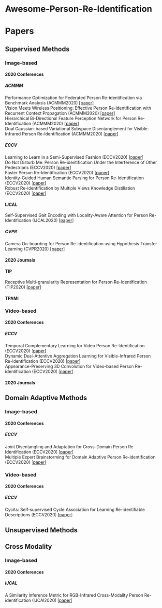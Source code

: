 Awesome-Person-Re-Identification
==
# Papers
## Supervised Methods
### Image-based
#### 2020 Conferences
##### ACMMM
Performance Optimization for Federated Person Re-identification via Benchmark Analysis (ACMMM2020) [[paper](https://arxiv.org/pdf/2008.11560)]<br>
Vision Meets Wireless Positioning: Effective Person Re-identification with Recurrent Context Propagation (ACMMM2020) [[paper](https://arxiv.org/pdf/2008.04146.pdf)]<br>
Hierarchical Bi-Directional Feature Perception Network for Person Re-Identification (ACMMM2020) [[paper](https://arxiv.org/pdf/2008.03509.pdf)]<br>
Dual Gaussian-based Variational Subspace Disentanglement for Visible-Infrared Person Re-Identification (ACMMM2020) [[paper](https://arxiv.org/pdf/2008.02520.pdf)]<br>

##### ECCV
Learning to Learn in a Semi-Supervised Fashion (ECCV2020) [[paper](https://arxiv.org/pdf/2008.11203)]<br>
Do Not Disturb Me: Person Re-identification Under the Interference of Other Pedestrians (ECCV2020)  [[paper](https://arxiv.org/pdf/2008.07884.pdf)]<br>
Faster Person Re-Identification (ECCV2020) [[paper](https://arxiv.org/pdf/2008.06826)]<br>
Identity-Guided Human Semantic Parsing for Person Re-Identification (ECCV2020) [[paper](https://arxiv.org/pdf/2007.13467.pdf)]<br>
Robust Re-Identification by Multiple Views Knowledge Distillation (ECCV2020) [[paper](https://arxiv.org/pdf/2007.04174.pdf)]<br>

#### IJCAL
Self-Supervised Gait Encoding with Locality-Aware Attention for Person Re-Identification (IJCAL2020) [[paper](https://arxiv.org/pdf/2008.09435)]<br>

##### CVPR
Camera On-boarding for Person Re-identification using Hypothesis Transfer Learning (CVPR2020) [[paper](https://arxiv.org/pdf/2007.11149.pdf)]<br>

#### 2020 Journals
#### TIP
Receptive Multi-granularity Representation for Person Re-Identification (TIP2020) [[paper](https://arxiv.org/pdf/2008.13450.pdf)]<br>

#### TPAMI


### Video-based
#### 2020 Conferences
##### ECCV
Temporal Complementary Learning for Video Person Re-Identification (ECCV2020) [[paper](https://arxiv.org/pdf/2007.09357.pdf)]<br>
Dynamic Dual-Attentive Aggregation Learning for Visible-Infrared Person Re-Identification (ECCV2020) [[paper](https://arxiv.org/pdf/2007.09314.pdf)]<br>
Appearance-Preserving 3D Convolution for Video-based Person Re-identification (ECCV2020) [[paper](https://arxiv.org/pdf/2007.08434.pdf)]<br>
#### 2020 Journals

## Domain Adaptive Methods

### Image-based

#### 2020 Conferences

##### ECCV
Joint Disentangling and Adaptation for Cross-Domain Person Re-Identification (ECCV2020) [[paper](https://arxiv.org/pdf/2007.10315)]<br>
Multiple Expert Brainstorming for Domain Adaptive Person Re-identification (ECCV2020) [[paper](https://arxiv.org/pdf/2007.01546.pdf)]<br>

### Video-based
#### 2020 Conferences
##### ECCV
CycAs: Self-supervised Cycle Association for Learning Re-identifiable Descriptions (ECCV2020) [[paper](https://arxiv.org/pdf/2007.07577.pdf)]<br>
## Unsupervised Methods


## Cross Modality
### Image-based
#### 2020 Conferences
##### IJCAL
A Similarity Inference Metric for RGB-Infrared Cross-Modality Person Re-identification (IJCAI2020) [[paper](https://arxiv.org/pdf/2007.01504.pdf)]<br>
